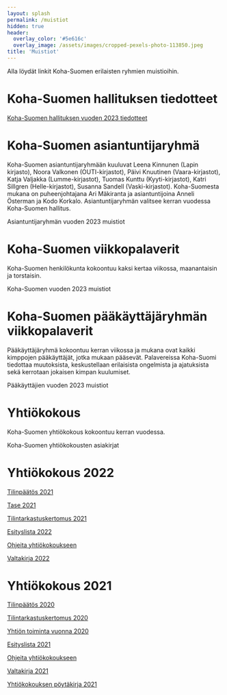 ```yaml
---
layout: splash
permalink: /muistiot
hidden: true
header:
  overlay_color: '#5e616c'
  overlay_image: /assets/images/cropped-pexels-photo-113850.jpeg
title: 'Muistiot'
---
```


Alla löydät linkit Koha-Suomen erilaisten ryhmien muistioihin.

# Koha-Suomen hallituksen tiedotteet

[Koha-Suomen hallituksen vuoden 2023 tiedotteet](https://github.com/KohaSuomi/kohasuomi.github.io/blob/master/_pages/hallituksentiedotteet2023.md)

# Koha-Suomen asiantuntijaryhmä

Koha-Suomen asiantuntijaryhmään kuuluvat Leena Kinnunen (Lapin kirjasto), Noora Valkonen (OUTI-kirjastot), Päivi Knuutinen (Vaara-kirjastot), Katja Valjakka (Lumme-kirjastot), Tuomas Kunttu (Kyyti-kirjastot), Katri Sillgren (Helle-kirjastot), Susanna Sandell (Vaski-kirjastot). Koha-Suomesta mukana on puheenjohtajana Ari Mäkiranta ja asiantuntijoina Anneli Österman ja Kodo Korkalo. Asiantuntijaryhmän valitsee kerran vuodessa Koha-Suomen hallitus.

Asiantuntijaryhmän vuoden 2023 muistiot

# Koha-Suomen viikkopalaverit

Koha-Suomen henkilökunta kokoontuu kaksi kertaa viikossa, maanantaisin ja torstaisin.

Koha-Suomen vuoden 2023 muistiot

# Koha-Suomen pääkäyttäjäryhmän viikkopalaverit

Pääkäyttäjäryhmä kokoontuu kerran viikossa ja mukana ovat kaikki kimppojen pääkäyttäjät, jotka mukaan pääsevät. Palavereissa Koha-Suomi tiedottaa muutoksista, keskustellaan erilaisista ongelmista ja ajatuksista sekä kerrotaan jokaisen kimpan kuulumiset.

Pääkäyttäjien vuoden 2023 muistiot

# Yhtiökokous

Koha-Suomen yhtiökokous kokoontuu kerran vuodessa.

Koha-Suomen yhtiökokousten asiakirjat

# Yhtiökokous 2022

[Tilinpäätös 2021](/assets/files/Tilinp%C3%A4%C3%A4t%C3%B6s%2031.12.221.pdf)

[Tase 2021](/assets/files/Tase-erittelyt%2031.12.2021%20-signed.pdf)

[Tilintarkastuskertomus 2021](/assets/files/Tilintarkastuskertomus%20Koha-Suomi%20Oy%2031.12.2021.pdf)

[Esityslista 2022](/assets/files/Yhti%C3%B6kokousesityslista2022.pdf)

[Ohjeita yhtiökokoukseen](/assets/files/ohjeita%20yhtiokokoukseen2022.pdf)

[Valtakirja 2022](/assets/files/VALTAKIRJA%20YHTI%C3%96KOKOUSTA%20VARTEN%202022.pdf)

# Yhtiökokous 2021

[Tilinpäätös 2020](/assets/files/Koha-Suomi-tilinpäätös-31.12.2020.pdf)

[Tilintarkastuskertomus 2020](/assets/files/Tilintarkastuskertomus-31.12.2020.pdf)

[Yhtiön toiminta vuonna 2020](/assets/files/Yhtiön-toimita-vuonna-2020.pdf)

[Esityslista 2021](/assets/files/Yhtiökokousesityslista2021.pdf)

[Ohjeita yhtiökokoukseen](/assets/files/ohjeita-yhtiokokoukseen2021.pdf)

[Valtakirja 2021](/assets/files/VALTAKIRJA-YHTIÖKOKOUSTA-VARTEN-2021.pdf)

[Yhtiökokouksen pöytäkirja 2021](/assets/files/Yhtiökokouspöytäkirja2021.pdf)
